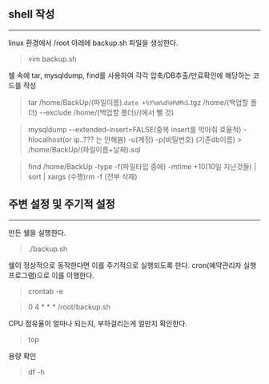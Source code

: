 ## shell 작성
-------
linux 환경에서 /root 아래에 backup.sh 파일을 생성한다.
> vim backup.sh

쉘 속에 tar, mysqldump, find를 사용하여 각각 압축/DB추출/만료확인에 해당하는 코드를 작성
>tar /home/BackUp/(파일이름).`date +%Y%m%d%H%M%S`.tgz /home/(백업할 폴더) --exclude /home/(백업할 폴더)/(에서 뺄 것)   
   
>mysqldump --extended-insert=FALSE(중복 insert를 막아줘 효율적) -hlocalhost(or ip..??? 는 안해봄) -u(계정) -p(비밀번호) (기존db이름) > /home/BackUp/(파일이름+날짜).sql   
   
>find /home/BackUp -type -f(파일타입 중에) -mtime +10(10일 지난것들) | sort | xargs (수행)rm -f (전부 삭제)   

## 주변 설정 및 주기적 설정
-------
만든 쉘을 실행한다.
> ./backup.sh

쉘이 정상적으로 동작한다면 이를 주기적으로 실행되도록 한다.
cron(예약관리자 실행 프로그램)으로 이를 이행한다.
> crontab -e
   
> 0 4 * * * /root/backup.sh

CPU 점유율이 얼마나 되는지, 부하걸리는게 얼만지 확인한다.
> top

용량 확인
>df -h
